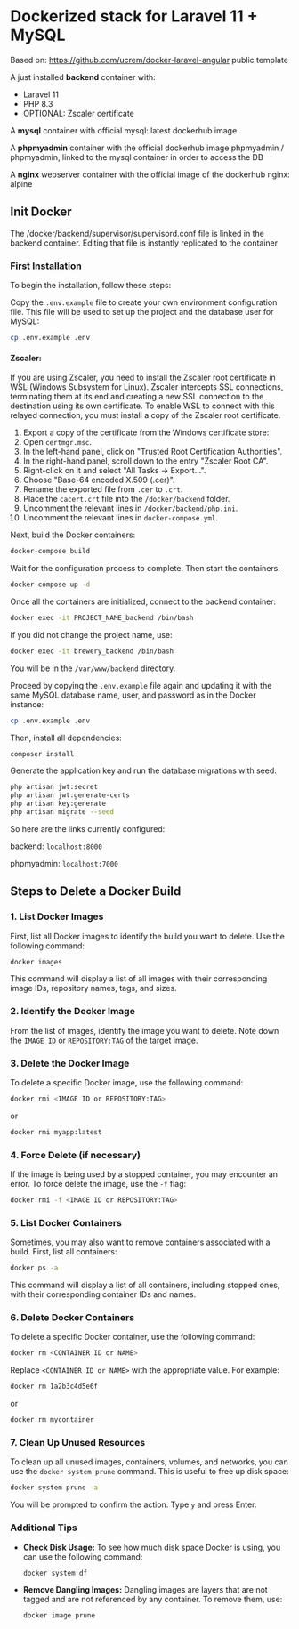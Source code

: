 # Dockerized stack for Laravel 11 + MySQL

Based on: https://github.com/ucrem/docker-laravel-angular public template

A just installed **backend** container with:
* Laravel 11 
* PHP 8.3
* OPTIONAL: Zscaler certificate

A **mysql** container with official mysql: latest dockerhub image

A **phpmyadmin** container with the official dockerhub image phpmyadmin / phpmyadmin, linked to the mysql container in order to access the DB

A **nginx** webserver container with the official image of the dockerhub nginx: alpine

## Init Docker

The /docker/backend/supervisor/supervisord.conf file is linked in the backend container. Editing that file is instantly replicated to the container

### First Installation

To begin the installation, follow these steps:

Copy the `.env.example` file to create your own environment configuration file. This file will be used to set up the project and the database user for MySQL:

   ```sh
   cp .env.example .env
   ```

#### Zscaler:

If you are using Zscaler, you need to install the Zscaler root certificate in WSL (Windows Subsystem for Linux). Zscaler intercepts SSL connections, terminating them at its end and creating a new SSL connection to the destination using its own certificate. To enable WSL to connect with this relayed connection, you must install a copy of the Zscaler root certificate.

1. Export a copy of the certificate from the Windows certificate store:
2. Open `certmgr.msc`.
3. In the left-hand panel, click on "Trusted Root Certification Authorities".
4. In the right-hand panel, scroll down to the entry "Zscaler Root CA".
5. Right-click on it and select "All Tasks -> Export...".
6. Choose "Base-64 encoded X.509 (.cer)".
7. Rename the exported file from `.cer` to `.crt`.
8. Place the `cacert.crt` file into the `/docker/backend` folder.
9. Uncomment the relevant lines in `/docker/backend/php.ini`.
10. Uncomment the relevant lines in `docker-compose.yml`.

Next, build the Docker containers:

```sh
docker-compose build
```

Wait for the configuration process to complete. Then start the containers:

```sh
docker-compose up -d
```

Once all the containers are initialized, connect to the backend container:

```sh
docker exec -it PROJECT_NAME_backend /bin/bash
```

If you did not change the project name, use:

```sh
docker exec -it brewery_backend /bin/bash
```

You will be in the `/var/www/backend` directory.

Proceed by copying the `.env.example` file again and updating it with the same MySQL database name, user, and password as in the Docker instance:

```sh
cp .env.example .env
```

Then, install all dependencies:

```sh
composer install
```

Generate the application key and run the database migrations with seed:

```sh
php artisan jwt:secret
php artisan jwt:generate-certs
php artisan key:generate
php artisan migrate --seed
```

So here are the links currently configured:

backend: `localhost:8000`

phpmyadmin: `localhost:7000`


## Steps to Delete a Docker Build

### 1. List Docker Images

First, list all Docker images to identify the build you want to delete. Use the following command:

```sh
docker images
```

This command will display a list of all images with their corresponding image IDs, repository names, tags, and sizes.

### 2. Identify the Docker Image

From the list of images, identify the image you want to delete. Note down the `IMAGE ID` or `REPOSITORY:TAG` of the target image.

### 3. Delete the Docker Image

To delete a specific Docker image, use the following command:

```sh
docker rmi <IMAGE ID or REPOSITORY:TAG>
```
or

```sh
docker rmi myapp:latest
```

### 4. Force Delete (if necessary)

If the image is being used by a stopped container, you may encounter an error. To force delete the image, use the `-f` flag:

```sh
docker rmi -f <IMAGE ID or REPOSITORY:TAG>
```

### 5. List Docker Containers

Sometimes, you may also want to remove containers associated with a build. First, list all containers:

```sh
docker ps -a
```

This command will display a list of all containers, including stopped ones, with their corresponding container IDs and names.

### 6. Delete Docker Containers

To delete a specific Docker container, use the following command:

```sh
docker rm <CONTAINER ID or NAME>
```

Replace `<CONTAINER ID or NAME>` with the appropriate value. For example:

```sh
docker rm 1a2b3c4d5e6f
```

or

```sh
docker rm mycontainer
```

### 7. Clean Up Unused Resources

To clean up all unused images, containers, volumes, and networks, you can use the `docker system prune` command. This is useful to free up disk space:

```sh
docker system prune -a
```

You will be prompted to confirm the action. Type `y` and press Enter.

### Additional Tips

- **Check Disk Usage:** To see how much disk space Docker is using, you can use the following command:

  ```sh
  docker system df
  ```

- **Remove Dangling Images:** Dangling images are layers that are not tagged and are not referenced by any container. To remove them, use:

  ```sh
  docker image prune
  ```

